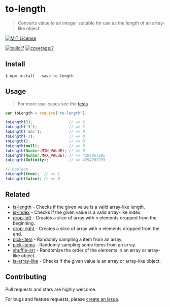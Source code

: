 # to-length

> Converts value to an integer suitable for use as the length of an array-like object. 


[![MIT License](https://img.shields.io/badge/license-MIT_License-green.svg?style=flat-square)](https://github.com/gearcase/to-length/blob/master/LICENSE)

[![build:?](https://img.shields.io/travis/gearcase/to-length/master.svg?style=flat-square)](https://travis-ci.org/gearcase/to-length)
[![coverage:?](https://img.shields.io/coveralls/gearcase/to-length/master.svg?style=flat-square)](https://coveralls.io/github/gearcase/to-length)


## Install

```
$ npm install --save to-length 
```

## Usage

> For more use-cases see the [tests](https://github.com/gearcase/to-length/blob/master/test/spec/index.js)

```js
var toLength = require('to-length');

toLength(3);                // => 3
toLength('3');              // => 3
toLength('abc');            // => 0
toLength(-2);               // => 0
toLength();                 // => 0
toLength(null);             // => 0
toLength(Number.MIN_VALUE); // => 0
toLength(Number.MAX_VALUE); // => 4294967295
toLength(Infinity);         // => 4294967295

// boolean
toLength(true);  // => 1
toLength(false); // => 0
```


## Related

- [is-length](https://github.com/gearcase/is-length) - Checks if the given value is a valid array-like length.
- [is-index](https://github.com/gearcase/is-index) - Checks if the given value is a valid array-like index.
- [drop-left](https://github.com/gearcase/drop-left) - Creates a slice of array with n elements dropped from the beginning.
- [drop-right](https://github.com/gearcase/drop-right) - Creates a slice of array with n elements dropped from the end.
- [pick-item](https://github.com/mock-end/pick-item) - Randomly sampling a item from an array.
- [pick-items](https://github.com/mock-end/pick-items) - Randomly sampling some items from an array. 
- [shuffle-arr](https://github.com/mock-end/shuffle-arr) - Randomize the order of the elements in an array or array-like object. 
- [is-array-like](https://github.com/gearcase/is-array-like) - Checks if the given value is an array or array-like object.



## Contributing

Pull requests and stars are highly welcome.

For bugs and feature requests, please [create an issue](https://github.com/gearcase/to-length/issues/new).
